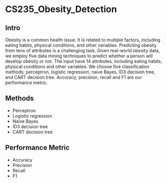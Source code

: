 # CS235_Obesity_Detection
## Intro
Obesity is a common health issue. It is related to multiple factors, including eating habits, physical conditions, and other variables.
Predicting obesity from tens of attributes is a challenging task.
Given real-world obesity data, we employ five data mining techniques to predict whether a person will develop obesity or not.
The input have $14$ attributes, including eating habits, physical conditions and other variables.
We choose five classification methods: perceptron, logistic regression, naive Bayes, ID3 decision tree, and CART decision tree.
Accuracy, precision, recall and F1 are our performance metric.

## Methods
- Perceptron
- Logistic regression
- Naive Bayes
- ID3 decision tree
- CART decision tree

## Performance Metric
- Accuracy
- Precision
- Recall
- F1 

